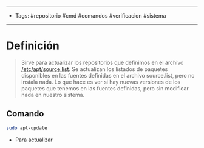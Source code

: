 --------------------
- Tags: #repositorio #cmd #comandos #verificacion #sistema 
-----------------------------
# Definición

> Sirve para actualizar los repositorios que definimos en el archivo [/etc/apt/source.list](etc.md). Se actualizan los listados de paquetes disponibles en las fuentes definidas en el archivo source.list, pero no instala nada. Lo que hace es ver si hay nuevas versiones de los paquetes que tenemos en las fuentes definidas, pero sin modificar nada en nuestro sistema.

## Comando

```bash
sudo apt-update
```
- Para actualizar
